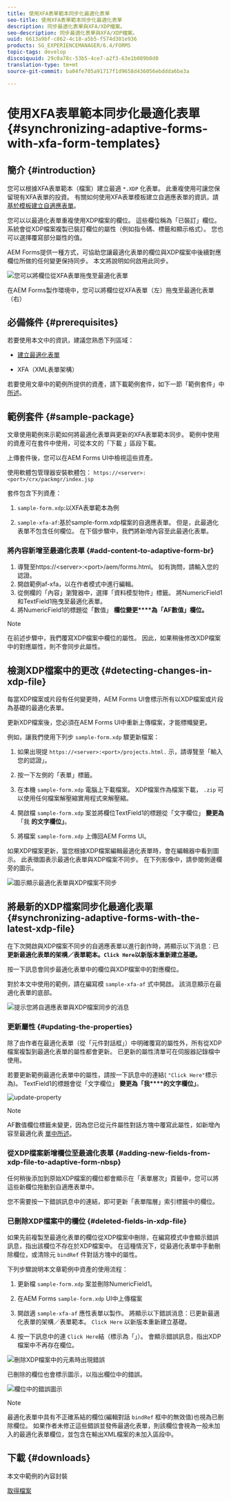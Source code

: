 ```yaml
---
title: 使用XFA表單範本同步化最適化表單
seo-title: 使用XFA表單範本同步化最適化表單
description: 同步最適化表單與XFA/XDP檔案。
seo-description: 同步最適化表單與XFA/XDP檔案。
uuid: 6613a9bf-c862-4c18-a5b5-f574d301e936
products: SG_EXPERIENCEMANAGER/6.4/FORMS
topic-tags: develop
discoiquuid: 29c0a78c-53b5-4ce7-a2f3-63e1b089b0d0
translation-type: tm+mt
source-git-commit: ba04fe705a91717f1d9658d436056ebddda6be3a

---
```



# 使用XFA表單範本同步化最適化表單 {#synchronizing-adaptive-forms-with-xfa-form-templates}

## 簡介 {#introduction}

您可以根據XFA表單範本（檔案）建立最適 `*.XDP` 化表單。 此重複使用可讓您保留現有XFA表單的投資。 有關如何使用XFA表單模板建立自適應表單的資訊，請 [基於模板建立自適應表單](/help/forms/using/creating-adaptive-form.md#p-create-an-adaptive-form-based-on-an-xfa-form-template-p)。

您可以以最適化表單重複使用XDP檔案的欄位。 這些欄位稱為「已裝訂」欄位。 系統會從XDP檔案複製已裝訂欄位的屬性（例如指令碼、標籤和顯示格式）。 您也可以選擇覆寫部分屬性的值。

AEM Forms提供一種方式，可協助您讓最適化表單的欄位與XDP檔案中後續對應欄位所做的任何變更保持同步。 本文將說明如何啟用此同步。

![您可以將欄位從XFA表單拖曳至最適化表單](assets/drag-drop-xfa.gif.gif)

在AEM Forms製作環境中，您可以將欄位從XFA表單（左）拖曳至最適化表單（右）

## 必備條件 {#prerequisites}

若要使用本文中的資訊，建議您熟悉下列區域：

* [建立最適化表單](/help/forms/using/creating-adaptive-form.md)

* XFA（XML表單架構）

若要使用文章中的範例所提供的資產，請下載範例套件，如下一節「範例套件」中 [所述](/help/forms/using/synchronizing-adaptive-forms-xfa.md#p-sample-package-p)。

## 範例套件 {#sample-package}

文章使用範例來示範如何將最適化表單與更新的XFA表單範本同步。 範例中使用的資產可在套件中使用，可從本文的「下載 [](/help/forms/using/synchronizing-adaptive-forms-xfa.md#p-downloads-p) 」區段下載。

上傳套件後，您可以在AEM Forms UI中檢視這些資產。

使用軟體包管理器安裝軟體包： `https://<server>:<port>/crx/packmgr/index.jsp`

套件包含下列資產：

1. `sample-form.xdp`:以XFA表單範本為例

1. `sample-xfa-af`:基於sample-form.xdp檔案的自適應表單。 但是，此最適化表單不包含任何欄位。 在下個步驟中，我們將新增內容至此最適化表單。

### 將內容新增至最適化表單 {#add-content-to-adaptive-form-br}

1. 導覽至https://&lt;server>:&lt;port>/aem/forms.html。 如有詢問，請輸入您的認證。
1. 開啟範例af-xfa，以在作者模式中進行編輯。
1. 從側欄的「內容」瀏覽器中，選擇「資料模型物件」標籤。 將NumericField1和TextField1拖曳至最適化表單。
1. 將NumericField1的標題從「數值」 **欄位變更****為「AF數值」欄位。**

>[!NOTE]
>
>在前述步驟中，我們覆寫XDP檔案中欄位的屬性。 因此，如果稍後修改XDP檔案中的對應屬性，則不會同步此屬性。

## 檢測XDP檔案中的更改 {#detecting-changes-in-xdp-file}

每當XDP檔案或片段有任何變更時，AEM Forms UI會標示所有以XDP檔案或片段為基礎的最適化表單。

更新XDP檔案後，您必須在AEM Forms UI中重新上傳檔案，才能標幟變更。

例如，讓我們使用下列步 `sample-form.xdp` 驟更新檔案：

1. 如果出現提 `https://<server>:<port>/projects.html.` 示，請導覽至「輸入您的認證」。
1. 按一下左側的「表單」標籤。
1. 在本機 `sample-form.xdp` 電腦上下載檔案。 XDP檔案作為檔案下載， `.zip` 可以使用任何檔案解壓縮實用程式來解壓縮。

1. 開啟檔 `sample-form.xdp` 案並將欄位TextField1的標題從「文字欄位」 **變更為** 「我 **的文字欄位」**。

1. 將檔案 `sample-form.xdp` 上傳回AEM Forms UI。

如果XDP檔案更新，當您根據XDP檔案編輯最適化表單時，會在編輯器中看到圖示。 此表徵圖表示最適化表單與XDP檔案不同步。 在下列影像中，請參閱側邊欄旁的圖示。

![圖示顯示最適化表單與XDP檔案不同步](assets/sync-af-xfa.png)

## 將最新的XDP檔案同步化最適化表單 {#synchronizing-adaptive-forms-with-the-latest-xdp-file}

在下次開啟與XDP檔案不同步的自適應表單以進行創作時，將顯示以下消息：已&#x200B;**更新最適化表單的架構／表單範本。`Click Here`以新版本重新建立基礎。**

按一下訊息會同步最適化表單中的欄位與XDP檔案中的對應欄位。

對於本文中使用的範例，請在編寫模 `sample-xfa-af` 式中開啟。 該消息顯示在最適化表單的底部。

![提示您將自適應表單與XDP檔案同步的消息](assets/sync-af-xfa-1.png)

### 更新屬性 {#updating-the-properties}

除了由作者在最適化表單（從「元件對話框」）中明確覆寫的屬性外，所有從XDP檔案複製到最適化表單的屬性都會更新。 已更新的屬性清單可在伺服器記錄檔中使用。

若要更新範例最適化表單中的屬性，請按一下訊息中的連結( `"Click Here"`標示為)。 TextField1的標題會從「文字欄位」 **變更為「我****的文字欄位」**。

![update-property](assets/update-property.png)

>[!NOTE]
>
>AF數值欄位標籤未變更，因為您已從元件屬性對話方塊中覆寫此屬性，如新增內容至最適化表 [單中所述](#p-add-content-to-adaptive-form-br-p)。

### 從XDP檔案新增欄位至最適化表單 {#adding-new-fields-from-xdp-file-to-adaptive-form-nbsp}

任何稍後添加到原始XDP檔案的欄位都會顯示在「表單層次」頁籤中，您可以將這些新欄位拖動到自適應表單中。

您不需要按一下錯誤訊息中的連結，即可更新「表單階層」索引標籤中的欄位。

### 已刪除XDP檔案中的欄位 {#deleted-fields-in-xdp-file}

如果先前複製至最適化表單的欄位從XDP檔案中刪除，在編寫模式中會顯示錯誤訊息，指出該欄位不存在於XDP檔案中。 在這種情況下，從最適化表單中手動刪除欄位，或清除元 `bindRef` 件對話方塊中的屬性。

下列步驟說明本文章範例中資產的使用流程：

1. 更新檔 `sample-form.xdp` 案並刪除NumericField1。
1. 在AEM Forms `sample-form.xdp` UI中上傳檔案
1. 開啟適 `sample-xfa-af` 應性表單以製作。 將顯示以下錯誤消息：已更新最適化表單的架構／表單範本。 `Click Here` 以新版本重新建立基礎。

1. 按一下訊息中的連 `Click Here`結（標示為「」）。 會顯示錯誤訊息，指出XDP檔案中不再存在欄位。

![刪除XDP檔案中的元素時出現錯誤](assets/no-element-xdp.png)

已刪除的欄位也會標示圖示，以指出欄位中的錯誤。

![欄位中的錯誤圖示](assets/error-field.png)

>[!NOTE]
>
>最適化表單中具有不正確系結的欄位(編輯對話 `bindRef` 框中的無效值)也視為已刪除欄位。 如果作者未修正這些錯誤並發佈最適化表單，則該欄位會視為一般未加入的最適化表單欄位，並包含在輸出XML檔案的未加入區段中。

## 下載 {#downloads}

本文中範例的內容封裝

[取得檔案](assets/sample-xfa-af-sync-1.0.zip)
